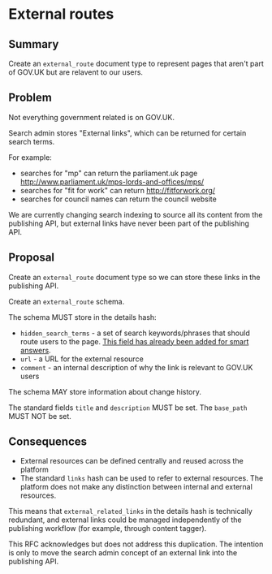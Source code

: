 # External routes

## Summary

Create an `external_route` document type to represent pages that aren't part
of GOV.UK but are relavent to our users.

## Problem

Not everything government related is on GOV.UK.

Search admin stores "External links", which can be returned for certain search terms.

For example:
- searches for "mp" can return the parliament.uk page http://www.parliament.uk/mps-lords-and-offices/mps/
- searches for "fit for work" can return http://fitforwork.org/
- searches for council names can return the council website

We are currently changing search indexing to source all its content from the publishing API, but external links
have never been part of the publishing API.

## Proposal

Create an `external_route` document type so we can store these links in the publishing API.

Create an `external_route` schema.

The schema MUST store in the details hash:
- `hidden_search_terms` - a set of search keywords/phrases that should route users to the page. [This field has already been added for smart answers](https://github.com/alphagov/govuk-content-schemas/pull/685/files).
-  `url` - a URL for the external resource
- `comment` - an internal description of why the link is relevant to GOV.UK users

The schema MAY store information about change history.

The standard fields `title` and `description` MUST be set.
The `base_path` MUST NOT be set.

## Consequences

- External resources can be defined centrally and reused across the platform
- The standard `links` hash can be used to refer to external resources. The platform does not make any distinction between internal and external resources.

This means that `external_related_links` in the details hash is technically redundant, and external links could be managed independently of the publishing workflow (for example, through content tagger).

This RFC acknowledges but does not address this duplication. The intention is only to move the search admin concept of an external link into the publishing API.

